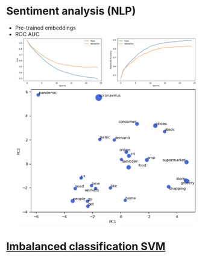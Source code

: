 # **Sentiment analysis (NLP)**
- Pre-trained embeddings
- ROC AUC
![](https://github.com/berndtmihaly/data-science-projects/blob/main/images/learning%20curve.png)
![](https://github.com/berndtmihaly/data-science-projects/blob/main/images/pca.png)

# [Imbalanced classification SVM](https://github.com/berndtmihaly/data-science-projects/blob/main/Berndt_Mih%C3%A1ly_SVM_Classification.ipynb)
